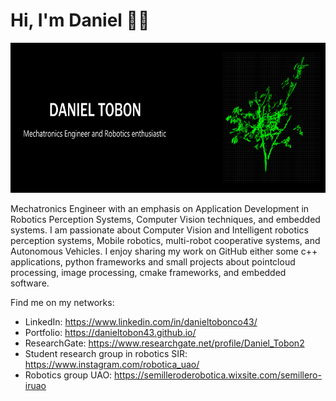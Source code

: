# Hi, I'm Daniel 👋🙈
<img class="avatar" alt="jonrohan" src="https://raw.githubusercontent.com/danielTobon43/danielTobon43/master/bitmap.png" height="240" width="1200">


Mechatronics Engineer with an emphasis on Application Development in Robotics Perception Systems, Computer Vision techniques, and embedded systems. I am passionate about Computer Vision and Intelligent robotics perception systems, Mobile robotics, multi-robot cooperative systems, and Autonomous Vehicles. I enjoy sharing my work on GitHub either some c++ applications, python frameworks and small projects about pointcloud processing, image processing, cmake frameworks, and embedded software. 

Find me on my networks:

- LinkedIn: https://www.linkedin.com/in/danieltobonco43/
- Portfolio: https://danieltobon43.github.io/
- ResearchGate: https://www.researchgate.net/profile/Daniel_Tobon2
- Student research group in robotics SIR: https://www.instagram.com/robotica_uao/
- Robotics group UAO: https://semilleroderobotica.wixsite.com/semillero-iruao


<!--
**danielTobon43/danielTobon43** is a ✨ _special_ ✨ repository because its `README.md` (this file) appears on your GitHub profile.

Here are some ideas to get you started:

- 🔭 I’m currently working on ...
- 🌱 I’m currently learning ...
- 👯 I’m looking to collaborate on ...
- 🤔 I’m looking for help with ...
- 💬 Ask me about ...
- 📫 How to reach me: ...
- 😄 Pronouns: ...
- ⚡ Fun fact: ...
-->
